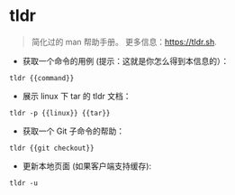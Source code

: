 # tldr

> 简化过的 man 帮助手册。
> 更多信息：<https://tldr.sh>.

- 获取一个命令的用例 (提示：这就是你怎么得到本信息的）：

`tldr {{command}}`

- 展示 linux 下 tar 的 tldr 文档：

`tldr -p {{linux}} {{tar}}`

- 获取一个 Git 子命令的帮助：

`tldr {{git checkout}}`

- 更新本地页面 (如果客户端支持缓存):

`tldr -u`
